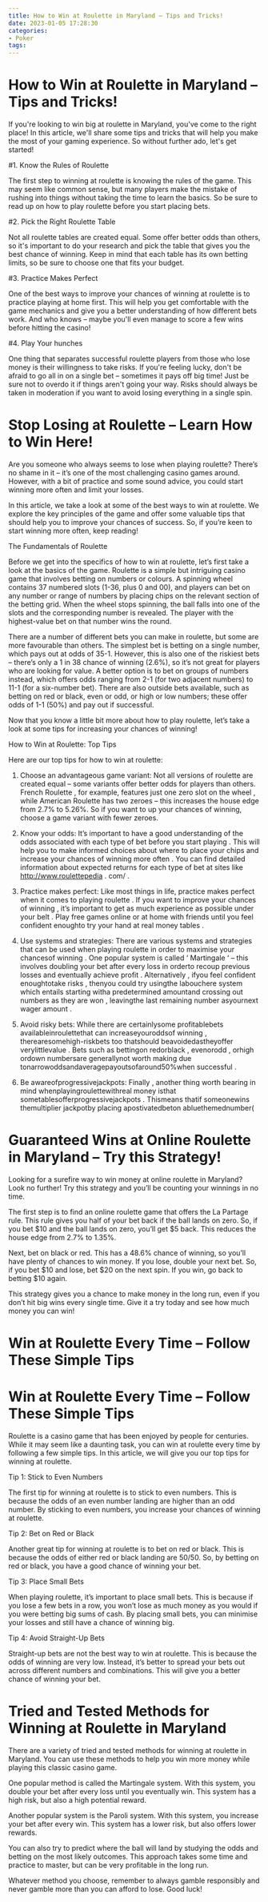 ```yaml
---
title: How to Win at Roulette in Maryland – Tips and Tricks!
date: 2023-01-05 17:28:30
categories:
- Poker
tags:
---
```



#  How to Win at Roulette in Maryland – Tips and Tricks!

If you're looking to win big at roulette in Maryland, you've come to the right place! In this article, we'll share some tips and tricks that will help you make the most of your gaming experience. So without further ado, let's get started!

#1. Know the Rules of Roulette

The first step to winning at roulette is knowing the rules of the game. This may seem like common sense, but many players make the mistake of rushing into things without taking the time to learn the basics. So be sure to read up on how to play roulette before you start placing bets.

#2. Pick the Right Roulette Table

Not all roulette tables are created equal. Some offer better odds than others, so it's important to do your research and pick the table that gives you the best chance of winning. Keep in mind that each table has its own betting limits, so be sure to choose one that fits your budget.

#3. Practice Makes Perfect

One of the best ways to improve your chances of winning at roulette is to practice playing at home first. This will help you get comfortable with the game mechanics and give you a better understanding of how different bets work. And who knows – maybe you'll even manage to score a few wins before hitting the casino!

#4. Play Your hunches

One thing that separates successful roulette players from those who lose money is their willingness to take risks. If you're feeling lucky, don't be afraid to go all in on a single bet – sometimes it pays off big time! Just be sure not to overdo it if things aren't going your way. Risks should always be taken in moderation if you want to avoid losing everything in a single spin.

#  Stop Losing at Roulette – Learn How to Win Here!

Are you someone who always seems to lose when playing roulette? There’s no shame in it – it’s one of the most challenging casino games around. However, with a bit of practice and some sound advice, you could start winning more often and limit your losses.

In this article, we take a look at some of the best ways to win at roulette. We explore the key principles of the game and offer some valuable tips that should help you to improve your chances of success. So, if you’re keen to start winning more often, keep reading!

The Fundamentals of Roulette

Before we get into the specifics of how to win at roulette, let’s first take a look at the basics of the game. Roulette is a simple but intriguing casino game that involves betting on numbers or colours. A spinning wheel contains 37 numbered slots (1-36, plus 0 and 00), and players can bet on any number or range of numbers by placing chips on the relevant section of the betting grid. When the wheel stops spinning, the ball falls into one of the slots and the corresponding number is revealed. The player with the highest-value bet on that number wins the round.

There are a number of different bets you can make in roulette, but some are more favourable than others. The simplest bet is betting on a single number, which pays out at odds of 35-1. However, this is also one of the riskiest bets – there’s only a 1 in 38 chance of winning (2.6%), so it’s not great for players who are looking for value. A better option is to bet on groups of numbers instead, which offers odds ranging from 2-1 (for two adjacent numbers) to 11-1 (for a six-number bet). There are also outside bets available, such as betting on red or black, even or odd, or high or low numbers; these offer odds of 1-1 (50%) and pay out if successful.

Now that you know a little bit more about how to play roulette, let’s take a look at some tips for increasing your chances of winning!

How to Win at Roulette: Top Tips

Here are our top tips for how to win at roulette:

1) Choose an advantageous game variant: Not all versions of roulette are created equal – some variants offer better odds for players than others. French Roulette , for example, features just one zero slot on the wheel , while American Roulette has two zeroes – this increases the house edge from 2.7% to 5.26%. So if you want to up your chances of winning, choose a game variant with fewer zeroes.

2) Know your odds: It’s important to have a good understanding of the odds associated with each type of bet before you start playing . This will help you to make informed choices about where to place your chips and increase your chances of winning more often . You can find detailed information about expected returns for each type of bet at sites like http://www.roulettepedia . com/ .


3) Practice makes perfect: Like most things in life, practice makes perfect when it comes to playing roulette . If you want to improve your chances of winning , it’s important to get as much experience as possible under your belt . Play free games online or at home with friends until you feel confident enoughto try your hand at real money tables .

4) Use systems and strategies: There are various systems and strategies that can be used when playing roulette in order to maximise your chancesof winning . One popular system is called ‘ Martingale ‘ – this involves doubling your bet after every loss in orderto recoup previous losses and eventually achieve profit . Alternatively , ifyou feel confident enoughtotake risks , thenyou could try usingthe labouchere system which entails starting witha predetermined amountand crossing out numbers as they are won , leavingthe last remaining number asyournext wager amount .

5) Avoid risky bets: While there are certainlysome profitablebets availableinroulettethat can increaseyouroddsof winning , therearesomehigh-riskbets too thatshould beavoidedastheyoffer verylittlevalue . Bets such as bettingon redorblack , evenorodd , orhigh ordown numbersare generallynot worth making due tonarrowoddsandaveragepayoutsofaround50%when successful .

6) Be awareofprogressivejackpots: Finally , another thing worth bearing in mind whenplayingroulettewithreal money isthat sometablesofferprogressivejackpots . Thismeans thatif someonewins themultiplier jackpotby placing apostivatedbeton abluethemednumber(

#  Guaranteed Wins at Online Roulette in Maryland – Try this Strategy!

Looking for a surefire way to win money at online roulette in Maryland? Look no further! Try this strategy and you’ll be counting your winnings in no time.

The first step is to find an online roulette game that offers the La Partage rule. This rule gives you half of your bet back if the ball lands on zero. So, if you bet $10 and the ball lands on zero, you’ll get $5 back. This reduces the house edge from 2.7% to 1.35%.

Next, bet on black or red. This has a 48.6% chance of winning, so you’ll have plenty of chances to win money. If you lose, double your next bet. So, if you bet $10 and lose, bet $20 on the next spin. If you win, go back to betting $10 again.

This strategy gives you a chance to make money in the long run, even if you don’t hit big wins every single time. Give it a try today and see how much money you can win!

#  Win at Roulette Every Time – Follow These Simple Tips 

<h1> Win at Roulette Every Time – Follow These Simple Tips </h1>

Roulette is a casino game that has been enjoyed by people for centuries. While it may seem like a daunting task, you can win at roulette every time by following a few simple tips. In this article, we will give you our top tips for winning at roulette.

Tip 1: Stick to Even Numbers

The first tip for winning at roulette is to stick to even numbers. This is because the odds of an even number landing are higher than an odd number. By sticking to even numbers, you increase your chances of winning at roulette.

Tip 2: Bet on Red or Black

Another great tip for winning at roulette is to bet on red or black. This is because the odds of either red or black landing are 50/50. So, by betting on red or black, you have a good chance of winning your bet.

Tip 3: Place Small Bets


When playing roulette, it’s important to place small bets. This is because if you lose a few bets in a row, you won’t lose as much money as you would if you were betting big sums of cash. By placing small bets, you can minimise your losses and still have a chance of winning big.

Tip 4: Avoid Straight-Up Bets

Straight-up bets are not the best way to win at roulette. This is because the odds of winning are very low. Instead, it’s better to spread your bets out across different numbers and combinations. This will give you a better chance of winning your bet.

#  Tried and Tested Methods for Winning at Roulette in Maryland

There are a variety of tried and tested methods for winning at roulette in Maryland. You can use these methods to help you win more money while playing this classic casino game.

One popular method is called the Martingale system. With this system, you double your bet after every loss until you eventually win. This system has a high risk, but also a high potential reward.

Another popular system is the Paroli system. With this system, you increase your bet after every win. This system has a lower risk, but also offers lower rewards.

You can also try to predict where the ball will land by studying the odds and betting on the most likely outcomes. This approach takes some time and practice to master, but can be very profitable in the long run.

Whatever method you choose, remember to always gamble responsibly and never gamble more than you can afford to lose. Good luck!